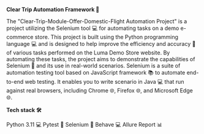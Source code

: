 
**Clear Trip Automation Framework 🚀**

The "Clear-Trip-Module-Offer-Domestic-Flight Automation Project" is a project utilizing the Selenium tool 💻 for automating tasks on a demo e-commerce store. This project is built using the Python programming language 💻 and is designed to help improve the efficiency and accuracy 🎯 of various tasks performed on the Luma Demo Store website. By automating these tasks, the project aims to demonstrate the capabilities of Selenium 💪 and its use in real-world scenarios. Selenium is a suite of automation testing tool based on JavaScript framework 📚 to automate end-to-end web testing. It enables you to write scenario in Java 💻 that run against real browsers, including Chrome 🌐, Firefox 🌐, and Microsoft Edge 🌐.

**Tech stack 🛠️**

Python 3.11 💻 Pytest 🔧 Selenium 🔧 Behave 💻 Allure Report 📊
